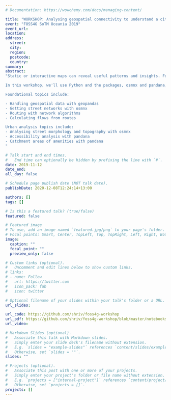 ```yaml
---
# Documentation: https://wowchemy.com/docs/managing-content/

title: "WORKSHOP: Analysing geospatial connectivity to understand a city"
event: "FOSS4G SoTM Oceania 2019"
event_url:
location:
address:
  street:
  city:
  region:
  postcode:
  country:
summary:
abstract:
"Static or interactive maps can reveal useful patterns and insights. For example, layering accident locations on a basemap can highlight hotspots of poor road safety. These simple data overlays can be extended to an integrated analysis with the road network for deeper insight - like accident hotspots on road segments that bottleneck commuter flows. As denizens of a city we primarily interact with the built urban environment via its streets, roads and paths. Hence, intuitive questions of the 'Urban Experience' must involve the geospatial road network. 

In this workshop, we'll use Python and the packages, osmnx and pandana, to characterise Wellington: the cool little capital of New Zealand with a unique topography. Using omsnx, pandana and data of the built environment (from OpenStreetMap and Wellington City Council open data), we can quantify how Wellington functions as a city.

Foundational topics include:

- Handling geospatial data with geopandas
- Getting street networks with osmnx
- Routing with network algorithms
- Calculating flows from routes

Urban analysis topics include:
- Analysing street morphology and topography with osmnx
- Accessibility analysis with pandana
- Catchment areas of amenities with pandana
"

# Talk start and end times.
#   End time can optionally be hidden by prefixing the line with `#`.
date: 2019-11-12
date_end: 
all_day: false

# Schedule page publish date (NOT talk date).
publishDate: 2020-12-08T12:24:14+13:00

authors: []
tags: []

# Is this a featured talk? (true/false)
featured: false

# Featured image
# To use, add an image named `featured.jpg/png` to your page's folder. 
# Focal points: Smart, Center, TopLeft, Top, TopRight, Left, Right, BottomLeft, Bottom, BottomRight.
image:
  caption: ""
  focal_point: ""
  preview_only: false

# Custom links (optional).
#   Uncomment and edit lines below to show custom links.
# links:
# - name: Follow
#   url: https://twitter.com
#   icon_pack: fab
#   icon: twitter

# Optional filename of your slides within your talk's folder or a URL.
url_slides:

url_code: https://github.com/shriv/foss4g-workshop
url_pdf: https://github.com/shriv/foss4g-workshop/blob/master/notebooks/applications.ipynb
url_video:

# Markdown Slides (optional).
#   Associate this talk with Markdown slides.
#   Simply enter your slide deck's filename without extension.
#   E.g. `slides = "example-slides"` references `content/slides/example-slides.md`.
#   Otherwise, set `slides = ""`.
slides: ""

# Projects (optional).
#   Associate this post with one or more of your projects.
#   Simply enter your project's folder or file name without extension.
#   E.g. `projects = ["internal-project"]` references `content/project/deep-learning/index.md`.
#   Otherwise, set `projects = []`.
projects: []
---
```

